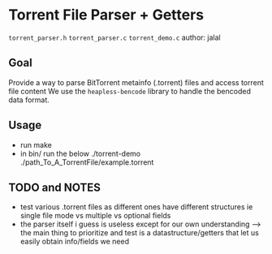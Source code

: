 # Torrent File Parser + Getters
`torrent_parser.h` `torrent_parser.c` `torrent_demo.c`
author: jalal

## Goal
Provide a way to parse BitTorrent metainfo (.torrent) files and access torrent file content
We use the `heapless-bencode` library to handle the bencoded data format.

## Usage
- run make
- in bin/ run the below
./torrent-demo ./path_To_A_TorrentFile/example.torrent


## TODO and NOTES
- test various .torrent files as different ones have different structures ie single file mode vs multiple vs optional fields
- the parser itself i guess is useless except for our own understanding --> the main thing to prioritize and test is a datastructure/getters that let us easily obtain info/fields we need




